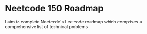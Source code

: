 # Neetcode 150 Roadmap
I aim to complete Neetcode's Leetcode roadmap which comprises a comprehensive list of technical problems
